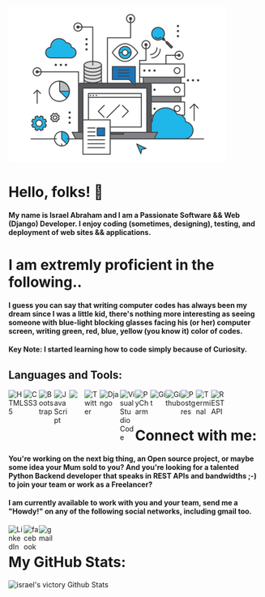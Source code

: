 <!-- !['Backend'](./demo/backend.gif) -->
<img alt="Backend" src="demo/eco.gif"/>

# <b>Hello, folks! 👋</b>

#### My name is Israel Abraham and I am a Passionate Software && Web (Django) Developer. I enjoy coding (sometimes, designing), testing, and deployment of web sites && applications.

# <b>I am extremly proficient in the following.. </b>

#### I guess you can say that writing computer codes has always been my dream since I was a little kid, there's nothing more interesting as seeing someone with blue-light blocking glasses facing his (or her) computer screen, writing green, red, blue, yellow (you know it) color of codes.

#### <b> Key Note: </b> I started learning how to code simply because of Curiosity.

## <b> Languages and Tools: </b>

<img align="left" alt="HTML5" width="30px" src="https://img.icons8.com/color/48/000000/html-5.png"/>

<img align="left" alt="CSS3" width="30px" src="https://img.icons8.com/color/48/000000/css3.png"/>

<img align="left" alt="Bootstrap" width="30px" src="https://img.icons8.com/color/48/000000/bootstrap.png"/>

<img align="left" alt="JavaScript" width="30px" src="https://img.icons8.com/color/48/000000/javascript.png"/>

<img align="left" alt="JQuery" style="color: #fff;" width="30px" src="https://img.icons8.com/ios/50/000000/jquery.png"/>

<img align="left" alt="Twitter" width="30px" src="https://img.icons8.com/color/48/000000/python.png"/>

<img align="left" alt="Django" width="40px" src="https://img.icons8.com/color/48/000000/django.png"/>

<img align="left" alt="Visual Studio Code" width="30px" src="https://img.icons8.com/fluent/48/000000/visual-studio-code-2019.png"/>

<img align="left" alt="PyCharm" width="30px" src="https://img.icons8.com/color/48/000000/pycharm.png"/>

<img align="left" alt="Git" width="30px" src="https://img.icons8.com/color/48/000000/git.png"/>

<img align="left" alt="Github" width="30px" src="https://img.icons8.com/color/48/000000/github.png"/>

<img align="left" alt="Postgres" width="30px" src="https://img.icons8.com/color/48/000000/postgreesql.png"/>

<img align="left" alt="Terminal" width="30px" src="https://img.icons8.com/color/26/000000/console.png"/>

<img align="left" alt="REST API" width="30px" src="https://img.icons8.com/material-outlined/24/000000/api-settings.png"/>

<br /><br />

# <b> Connect with me: </b>

#### You're working on the next big thing, an Open source project, or maybe some idea your Mum sold to you? And you're looking for a talented Python Backend developer that speaks in REST APIs and bandwidths ;-) to join your team or work as a Freelancer?

#### I am currently available to work with you and your team, send me a "Howdy!" on any of the following social networks, including gmail too.

[<img align="left" alt="LinkedIn" width="30px" src="https://img.icons8.com/color/48/000000/linkedin.png"/>](https://linkedin.com/in/digitalstade)

[<img align="left" alt="facebook" width="30px" src="https://img.icons8.com/color/48/000000/twitter.png"/>](https://twitter.com/israelabraham_)

[<img align="left" alt="gmail" width="30px" src="https://img.icons8.com/color/48/000000/gmail.png"/>](mailto:israelvictory87@gmail.com)

<br>

# <b>My GitHub Stats:</b>

<img align="float: left;" alt="israel's victory Github Stats" src="https://github-readme-stats.vercel.app/api?username=israelvictory&show_icons=true&hide_border=true"/>
